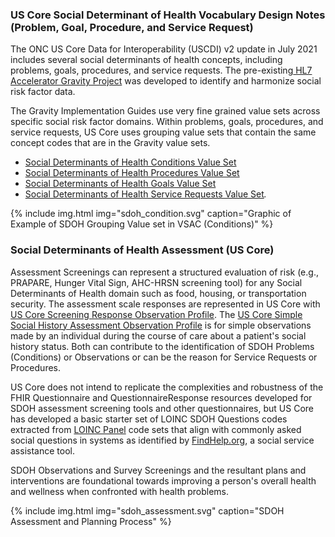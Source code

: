

### US Core Social Determinant of Health Vocabulary Design Notes (Problem, Goal, Procedure, and Service Request)


The ONC US Core Data for Interoperability (USCDI) v2 update in July 2021 includes several social determinants of health concepts, including problems, goals, procedures, and service requests. The pre-existing[ HL7 Accelerator Gravity Project](https://www.hl7.org/gravity/) was developed to identify and harmonize social risk factor data.

The Gravity Implementation Guides use very fine grained value sets across specific social risk factor domains. Within problems, goals, procedures, and service requests, US Core uses grouping value sets that contain the same concept codes that are in the Gravity value sets.



* [Social Determinants of Health Conditions Value Set](https://vsac.nlm.nih.gov/valueset/2.16.840.1.113762.1.4.1196.788/expansion)
* [Social Determinants of Health Procedures Value Set](https://vsac.nlm.nih.gov/valueset/2.16.840.1.113762.1.4.1196.789/expansion)
* [Social Determinants of Health Goals Value Set](https://vsac.nlm.nih.gov/valueset/2.16.840.1.113762.1.4.1247.71/expansion)
* [Social Determinants of Health Service Requests Value Set](https://vsac.nlm.nih.gov/valueset/2.16.840.1.113762.1.4.1196.790/expansion)_._

{% include img.html img="sdoh_condition.svg" caption="Graphic of Example of SDOH Grouping Value set in VSAC (Conditions)" %}



### Social Determinants of Health Assessment (US Core)

Assessment Screenings can represent a structured evaluation of risk (e.g., PRAPARE, Hunger Vital Sign, AHC-HRSN screening tool) for any Social Determinants of Health domain such as food, housing, or transportation security. The assessment scale responses are represented in US Core with [US Core Screening Response Observation Profile](http://hl7.org/fhir/us/core/StructureDefinition/us-chttp://build.fhir.org/ig/HL7/US-Core/StructureDefinition-us-core-observation-screening-response.html). The [US Core Simple Social History Assessment Observation Profile](http://build.fhir.org/ig/HL7/US-Core/StructureDefinition-us-core-observation-social-history-assessment.html) is for simple observations made by an individual during the course of care about a patient's social history status. Both can contribute to the identification of SDOH Problems (Conditions) or Observations or can be the reason for Service Requests or Procedures.

US Core does not intend to replicate the complexities and robustness of the FHIR Questionnaire and QuestionnaireResponse resources developed for SDOH assessment screening tools and other questionnaires, but US Core has developed a basic starter set of LOINC SDOH Questions codes extracted from [LOINC Panel](https://loinc.org/panels/) code sets that align with commonly asked social questions in systems as identified by [FindHelp.org](https://www.findhelp.org/), a social service assistance tool.

SDOH Observations and Survey Screenings and the resultant plans and interventions are foundational towards improving a person's overall health and wellness when confronted with health problems.

{% include img.html img="sdoh_assessment.svg" caption="SDOH Assessment and Planning Process" %}
